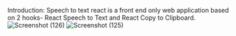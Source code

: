 Introduction:
Speech to text react is a front end only web application based on 2 hooks- React Speech to Text and React Copy to Clipboard.
![Screenshot (126)](https://github.com/Balpreet2001/Speech-to-text-react/assets/61968611/18a4c158-b5a5-4cc7-bc62-bec3ff0f8e58)
![Screenshot (125)](https://github.com/Balpreet2001/Speech-to-text-react/assets/61968611/ec4ddea7-2cc3-4f19-a303-0ea8f299a6df)
